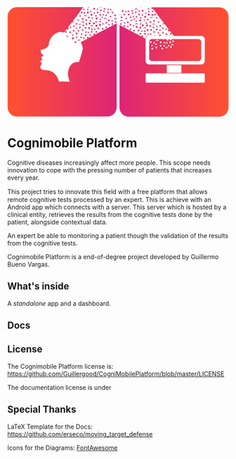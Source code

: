 ![Cognimobile Platform](https://github.com/Guillergood/CogniMobilePlatform/blob/master/images/Logo%20final.png?raw=true)

# Cognimobile Platform

Cognitive diseases increasingly affect more people. This scope needs innovation to cope with the pressing number of patients that increases every year.

This project tries to innovate this ﬁeld with a free platform that allows remote cognitive tests processed by an expert. This is achieve with an Android app which connects with a server. This server which is hosted by a clinical entity, retrieves the results from the cognitive
tests done by the patient, alongside contextual data.

An expert be able to monitoring a patient though the validation of
the results from the cognitive tests.

Cognimobile Platform is a end-of-degree project developed by Guillermo Bueno Vargas.

## What's inside

A *standalone* app and a dashboard.


## Docs



## License

The Cognimobile Platform license is: https://github.com/Guillergood/CogniMobilePlatform/blob/master/LICENSE

The documentation license is under



## Special Thanks

LaTeX Template for the Docs: https://github.com/erseco/moving_target_defense

Icons for the Diagrams: [FontAwesome](https://fontawesome.com/)